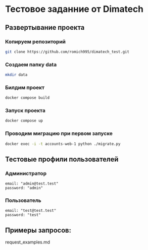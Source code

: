 # Тестовое заданние от Dimatech

## Развертывание проекта

### Копируем репозиторий
```bash
git clone https://github.com/romich995/dimatech_test.git
```

### Создаем папку data
```bash
mkdir data
```

### Билдим проект
```bash
docker compose build
```

### Запуск проекта 
```bash
docker compose up
```

### Проводим миграцию при первом запуске
```bash
docker exec -i -t accounts-web-1 python ./migrate.py
```

## Тестовые профили пользователей

### Администратор

```shell
email: "admin@test.test"
password: "admin"
```


### Пользователь

```shell
email: "test@test.test"
password: "test"
```

## Примеры запросов:

request_examples.md


